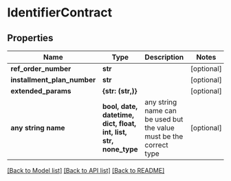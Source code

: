 # IdentifierContract


## Properties
Name | Type | Description | Notes
------------ | ------------- | ------------- | -------------
**ref_order_number** | **str** |  | [optional] 
**installment_plan_number** | **str** |  | [optional] 
**extended_params** | **{str: (str,)}** |  | [optional] 
**any string name** | **bool, date, datetime, dict, float, int, list, str, none_type** | any string name can be used but the value must be the correct type | [optional]

[[Back to Model list]](../README.md#documentation-for-models) [[Back to API list]](../README.md#documentation-for-api-endpoints) [[Back to README]](../README.md)



